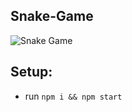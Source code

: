 ## Snake-Game

![Snake Game ](https://i.ibb.co/ss4q6Sc/Screenshot-13.jpg)

## Setup:

- run `npm i && npm start`
